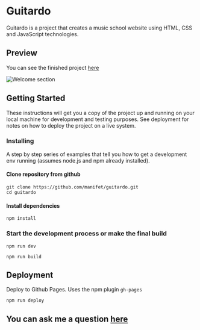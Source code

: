 # Guitardo

Guitardo is a project that creates a music school website using HTML, CSS and JavaScript technologies.
## Preview
You can see the finished project [here](https://manifet.github.io/guitardo/)

![Welcome section](https://user-images.githubusercontent.com/61707913/215116089-54b959f3-ce07-4a86-96e7-16f152a4873e.png)

## Getting Started

These instructions will get you a copy of the project up and running on your local machine for development and testing purposes. See deployment for notes on how to deploy the project on a live system.

### Installing

A step by step series of examples that tell you how to get a development env running (assumes node.js and npm already installed).

#### Сlone repository from github

```
git clone https://github.com/manifet/guitardo.git
cd guitardo
```

#### Install dependencies

```
npm install
```
### Start the development process or make the final build 
```
npm run dev
```
```
npm run build
```

## Deployment

Deploy to Github Pages. Uses the npm plugin `gh-pages`

```
npm run deploy
```

## You can ask me a question [here](https://github.com/manifet/guitardo/issues)
